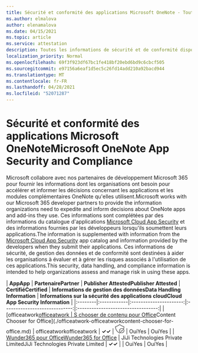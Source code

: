 ```yaml
---
title: Sécurité et conformité des applications Microsoft OneNote - Toutes les applications
ms.author: elmalova
author: elenamalova
ms.date: 04/15/2021
ms.topic: article
ms.service: attestation
description: Toutes les informations de sécurité et de conformité disponibles pour toutes les applications Microsoft OneNote.
localization_priority: Normal
ms.openlocfilehash: 69f3f923df67bc1fe418bf20ebd6bd9c6cbcf505
ms.sourcegitcommit: e97156a6eaf1d5ec5c26fd14add210a92bacd944
ms.translationtype: MT
ms.contentlocale: fr-FR
ms.lasthandoff: 04/28/2021
ms.locfileid: "52071287"
---
```

# <a name="microsoft-onenote-app-security-and-compliance"></a><span data-ttu-id="cbcf3-103">Sécurité et conformité des applications Microsoft OneNote</span><span class="sxs-lookup"><span data-stu-id="cbcf3-103">Microsoft OneNote App Security and Compliance</span></span>

<span data-ttu-id="cbcf3-104">Microsoft collabore avec nos partenaires de développement Microsoft 365 pour fournir les informations dont les organisations ont besoin pour accélérer et informer les décisions concernant les applications et les modules complémentaires OneNote qu'elles utilisent.</span><span class="sxs-lookup"><span data-stu-id="cbcf3-104">Microsoft works with our Microsoft 365 developer partners to provide the information organizations need to expedite and inform decisions about OneNote apps and add-ins they use.</span></span> <span data-ttu-id="cbcf3-105">Ces informations sont complétées par des informations du catalogue d'applications [Microsoft Cloud App Security](https://www.microsoft.com/en-us/enterprise-mobility-security/cloud-app-security) et des informations fournies par les développeurs lorsqu'ils soumettent leurs applications.</span><span class="sxs-lookup"><span data-stu-id="cbcf3-105">The information is supplemented with information from the [Microsoft Cloud App Security](https://www.microsoft.com/en-us/enterprise-mobility-security/cloud-app-security) app catalog and information provided by the developers when they submit their applications.</span></span> <span data-ttu-id="cbcf3-106">Ces informations de sécurité, de gestion des données et de conformité sont destinées à aider les organisations à évaluer et à gérer les risques associés à l'utilisation de ces applications.</span><span class="sxs-lookup"><span data-stu-id="cbcf3-106">This security, data handling, and compliance information is intended to help organizations assess and manage risk in using these apps.</span></span>

| <span data-ttu-id="cbcf3-107">**App**</span><span class="sxs-lookup"><span data-stu-id="cbcf3-107">**App**</span></span> | <span data-ttu-id="cbcf3-108">**Partenaire**</span><span class="sxs-lookup"><span data-stu-id="cbcf3-108">**Partner**</span></span> | <span data-ttu-id="cbcf3-109">**Publisher Attested**</span><span class="sxs-lookup"><span data-stu-id="cbcf3-109">**Publisher Attested**</span></span> | <span data-ttu-id="cbcf3-110">**Certifié**</span><span class="sxs-lookup"><span data-stu-id="cbcf3-110">**Certified**</span></span> | <span data-ttu-id="cbcf3-111">**Informations de gestion des données**</span><span class="sxs-lookup"><span data-stu-id="cbcf3-111">**Data Handling Information**</span></span> | <span data-ttu-id="cbcf3-112">**Informations sur la sécurité des applications cloud**</span><span class="sxs-lookup"><span data-stu-id="cbcf3-112">**Cloud App Security Information**</span></span> |
|:--------|:------------|:----------------------:|:-----------------------------:|:----------------------------------:|
| <span data-ttu-id="cbcf3-113">[officeatwork</span><span class="sxs-lookup"><span data-stu-id="cbcf3-113">[officeatwork</span></span> | <span data-ttu-id="cbcf3-114">S chooser de contenu pour Office](./officeatwork-officeatworkcontent-chooser-for-office.md)</span><span class="sxs-lookup"><span data-stu-id="cbcf3-114">Content Chooser for Office](./officeatwork-officeatworkcontent-chooser-for-office.md)</span></span> | <span data-ttu-id="cbcf3-115">officeatwork</span><span class="sxs-lookup"><span data-stu-id="cbcf3-115">officeatwork</span></span> | <span data-ttu-id="cbcf3-116">**✓**</span><span class="sxs-lookup"><span data-stu-id="cbcf3-116">**✓**</span></span> | <img alt="Certified application badge" src="../media/certified-badge.png" height="25" width="25" /> | <span data-ttu-id="cbcf3-117">Oui</span><span class="sxs-lookup"><span data-stu-id="cbcf3-117">Yes</span></span> | <span data-ttu-id="cbcf3-118">Oui</span><span class="sxs-lookup"><span data-stu-id="cbcf3-118">Yes</span></span> |
| [<span data-ttu-id="cbcf3-119">Wunder365 pour Office</span><span class="sxs-lookup"><span data-stu-id="cbcf3-119">Wunder365 for Office</span></span>](./jiji-technologies-private-limited-wunder365-for-office.md) | <span data-ttu-id="cbcf3-120">JiJi Technologies Private Limited</span><span class="sxs-lookup"><span data-stu-id="cbcf3-120">JiJi Technologies Private Limited</span></span> | <span data-ttu-id="cbcf3-121">**✓**</span><span class="sxs-lookup"><span data-stu-id="cbcf3-121">**✓**</span></span> |  | <span data-ttu-id="cbcf3-122">Oui</span><span class="sxs-lookup"><span data-stu-id="cbcf3-122">Yes</span></span> | <span data-ttu-id="cbcf3-123">Oui</span><span class="sxs-lookup"><span data-stu-id="cbcf3-123">Yes</span></span> |
